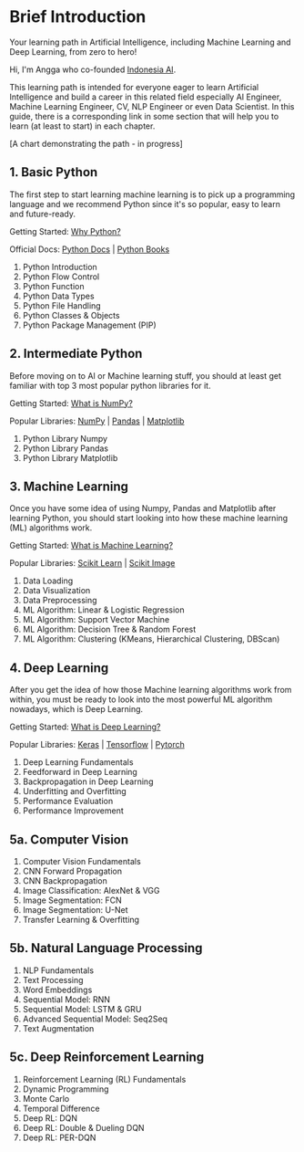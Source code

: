 # Brief Introduction

Your learning path in Artificial Intelligence, including Machine Learning and Deep Learning, from zero to hero!

Hi, I'm Angga who co-founded <a href="http://aiforindonesia.org/" target="_blank">Indonesia AI</a>. 

This learning path is intended for everyone eager to learn Artificial Intelligence and build a career in this related field especially AI Engineer, Machine Learning Engineer, CV, NLP Engineer or even Data Scientist. In this guide, there is a corresponding link in some section that will help you to learn (at least to start) in each chapter.

[A chart demonstrating the path - in progress]

## 1. Basic Python

The first step to start learning machine learning is to pick up a programming language and we recommend Python since it's so popular, easy to learn and future-ready.

Getting Started: <a href="https://www.upgrad.com/blog/reasons-why-python-popular-with-developers/" target="_blank">Why Python?</a>

Official Docs: <a href="https://www.python.org/" target="_blank">Python Docs</a> | <a href="https://realpython.com/best-python-books/" target="_blank">Python Books</a>

1. Python Introduction
2. Python Flow Control
3. Python Function
4. Python Data Types
5. Python File Handling
6. Python Classes & Objects
7. Python Package Management (PIP)

## 2. Intermediate Python

Before moving on to AI or Machine learning stuff, you should at least get familiar with top 3 most popular python libraries for it.

Getting Started: <a href="https://en.wikipedia.org/wiki/NumPy" target="_blank">What is NumPy?</a>

Popular Libraries: <a href="https://numpy.org/" target="_blank">NumPy</a> | <a href="https://pandas.pydata.org/" target="_blank">Pandas</a> | <a href="https://matplotlib.org/" target="_blank">Matplotlib</a>

1. Python Library Numpy
2. Python Library Pandas
3. Python Library Matplotlib

## 3. Machine Learning

Once you have some idea of using Numpy, Pandas and Matplotlib after learning Python, you should start looking into how these machine learning (ML) algorithms work. 

Getting Started: <a href="https://www.ibm.com/cloud/learn/machine-learning" target="_blank">What is Machine Learning?</a>

Popular Libraries: <a href="https://scikit-learn.org/stable/" target="_blank">Scikit Learn</a> | <a href="https://scikit-image.org/" target="_blank">Scikit Image</a>

1. Data Loading
2. Data Visualization
3. Data Preprocessing
4. ML Algorithm: Linear & Logistic Regression
5. ML Algorithm: Support Vector Machine
6. ML Algorithm: Decision Tree & Random Forest
7. ML Algorithm: Clustering (KMeans, Hierarchical Clustering, DBScan)

## 4. Deep Learning

After you get the idea of how those Machine learning algorithms work from within, you must be ready to look into the most powerful ML algorithm nowadays, which is Deep Learning.

Getting Started: <a href="https://www.ibm.com/cloud/learn/deep-learning" target="_blank">What is Deep Learning?</a>

Popular Libraries: <a href="https://keras.io/" target="_blank">Keras</a> | <a href="https://www.tensorflow.org/" target="_blank">Tensorflow</a> | <a href="https://pytorch.org/" target="_blank">Pytorch</a>

1. Deep Learning Fundamentals
2. Feedforward in Deep Learning
3. Backpropagation in Deep Learning
4. Underfitting and Overfitting
5. Performance Evaluation
6. Performance Improvement

## 5a. Computer Vision
1. Computer Vision Fundamentals
2. CNN Forward Propagation
3. CNN Backpropagation
4. Image Classification: AlexNet & VGG
5. Image Segmentation: FCN
6. Image Segmentation: U-Net
7. Transfer Learning & Overfitting

## 5b. Natural Language Processing
1. NLP Fundamentals
2. Text Processing
3. Word Embeddings
4. Sequential Model: RNN
5. Sequential Model: LSTM & GRU
6. Advanced Sequential Model: Seq2Seq
7. Text Augmentation

## 5c. Deep Reinforcement Learning
1. Reinforcement Learning (RL) Fundamentals
2. Dynamic Programming
3. Monte Carlo
4. Temporal Difference
5. Deep RL: DQN
6. Deep RL: Double & Dueling DQN
7. Deep RL: PER-DQN

